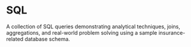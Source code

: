 # SQL
A collection of SQL queries demonstrating analytical techniques, joins, aggregations, and real-world problem solving using a sample insurance-related database schema.
